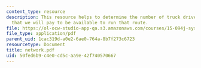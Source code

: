 ```yaml
---
content_type: resource
description: This resource helps to determine the number of truck drivers (the capacity)
  that we will pay to be available to run that route.
file: https://ol-ocw-studio-app-qa.s3.amazonaws.com/courses/15-094j-systems-optimization-models-and-computation-sma-5223-spring-2004/50fed6b9c4e0cd5caa9e42f740570667_network.pdf
file_type: application/pdf
parent_uid: 1cac319d-a0e2-6ae0-764a-8b7f273c6723
resourcetype: Document
title: network.pdf
uid: 50fed6b9-c4e0-cd5c-aa9e-42f740570667
---
```

